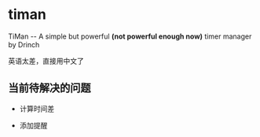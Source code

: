 # timan
TiMan -- A simple but powerful **(not powerful enough now)** timer manager by Drinch

英语太差，直接用中文了

## 当前待解决的问题

- 计算时间差

- 添加提醒